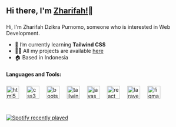 
## Hi there, I'm [Zharifah!](https://github.com/dzzhar)👋

###

<p align="left">Hi, I'm Zharifah Dzikra Purnomo, someone who is interested in Web Development.</p>


- 🌱 I’m currently learning **Tailwind CSS**
- 👨‍💻 All my projects are available [here](https://zharifahdzikra.is-a.dev/)
- 🏠 Based in Indonesia

###

<h4 align="left">Languages and Tools:</h4>

###

<div align="left">
  <img src="https://skillicons.dev/icons?i=html" height="35" alt="html5 logo"  />
  <img width="12" />
  <img src="https://skillicons.dev/icons?i=css" height="35" alt="css3 logo"  />
  <img width="12" />
  <img src="https://skillicons.dev/icons?i=bootstrap" height="35" alt="bootstrap logo"  />
  <img width="12" />
  <img src="https://skillicons.dev/icons?i=tailwind" height="35" alt="tailwind logo"  />
  <img width="12" />
  <img src="https://skillicons.dev/icons?i=js" height="35" alt="javascript logo"  />
  <img width="12" />
  <img src="https://skillicons.dev/icons?i=react" height="35" alt="react logo"  />
  <img width="12" />
  <img src="https://skillicons.dev/icons?i=laravel" height="35" alt="laravel logo"  />
  <img width="12" />
  <img src="https://skillicons.dev/icons?i=figma" height="35" alt="figma logo"  />
</div>

###

<br clear="both">

<div>
  <a href="https://open.spotify.com/user/31hhn6hyjlimvzo5yac3vav6jzqm">
    <img src="https://spotify-recently-played-readme.vercel.app/api?user=31hhn6hyjlimvzo5yac3vav6jzqm&count=1&unique=true" alt="Spotify recently played"  />
  </a>
</div>

###
